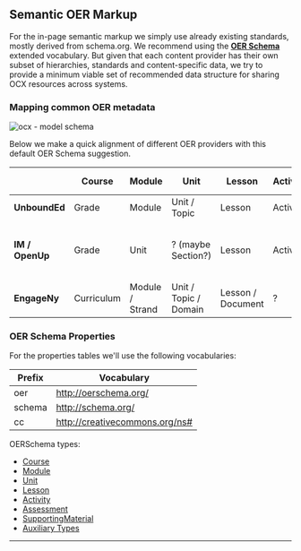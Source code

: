 ## Semantic OER Markup

For the in-page semantic markup we simply use already existing standards, mostly derived from schema.org. We recommend using the **[OER Schema](http://oerschema.org/docs/schema.html)** extended vocabulary.
But given that each content provider has their own subset of hierarchies, standards and content-specific data, we try to provide a minimum viable set of recommended data structure for sharing OCX resources across systems.


### Mapping common OER metadata

![ocx - model schema](https://docs.google.com/drawings/d/e/2PACX-1vRFmqDy20wkWNhS4Iat6vRFLGfuhq9oTbayuG3_mJA9V46s6OT5oz8itEVyBYrO4YQCmcBH2qljgW6e/pub?w=960&h=720)

Below we make a quick alignment of different OER providers with this default OER Schema suggestion.

|       | Course | Module | Unit | Lesson | Activity | Supporting Material | Assessment |
|-------|--------|--------|------|--------|----------|---------------------|------------|
|**UnboundEd**| Grade | Module | Unit / Topic | Lesson | Activity | Materials / Downloads | Assessment (it's a Unit) |
|**IM / OpenUp**| Grade | Unit | ? (maybe Section?) | Lesson | Activity | Materials (teacher, family, course guide) | ? |
|**EngageNy**| Curriculum | Module / Strand | Unit / Topic / Domain | Lesson / Document | ? | Material / Download | ? |

### OER Schema Properties

For the properties tables we'll use the following vocabularies:

| Prefix |  Vocabulary                    |
|--------|--------------------------------|
| oer    | http://oerschema.org/          |
| schema | http://schema.org/             |
| cc     | http://creativecommons.org/ns# |

OERSchema types:

- [Course](/metadata/course)
- [Module](/metadata/module)
- [Unit](/metadata/unit)
- [Lesson](/metadata/lesson)
- [Activity](/metadata/activity)
- [Assessment](/metadata/assessment)
- [SupportingMaterial](/metadata/supportingmaterial)
- [Auxiliary Types](/metadata/auxiliary-types)

______




